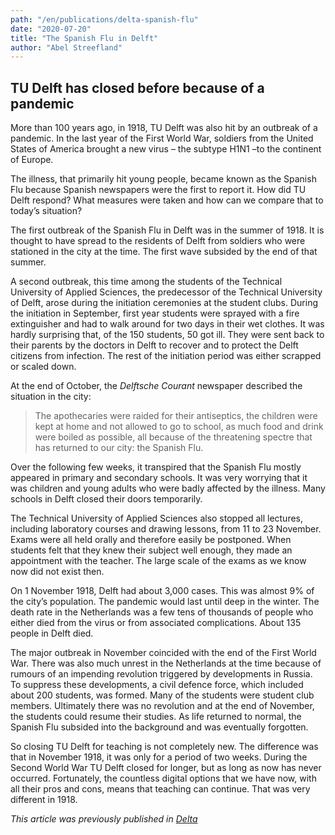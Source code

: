 ```yaml
---
path: "/en/publications/delta-spanish-flu"
date: "2020-07-20"
title: "The Spanish Flu in Delft"
author: "Abel Streefland"
---
```


## TU Delft has closed before because of a pandemic

More than 100 years ago, in 1918, TU Delft was also hit by an outbreak of a pandemic. In the last year of the First World War, soldiers from the United States of America brought a new virus – the subtype H1N1 –to the continent of Europe.

The illness, that primarily hit young people, became known as the Spanish Flu because Spanish newspapers were the first to report it. How did TU Delft respond? What measures were taken and how can we compare that to today’s situation?

The first outbreak of the Spanish Flu in Delft was in the summer of 1918. It is thought to have spread to the residents of Delft from soldiers who were stationed in the city at the time. The first wave subsided by the end of that summer.

A second outbreak, this time among the students of the Technical University of Applied Sciences, the predecessor of the Technical University of Delft, arose during the initiation ceremonies at the student clubs. During the initiation in September, first year students were sprayed with a fire extinguisher and had to walk around for two days in their wet clothes. It was hardly surprising that, of the 150 students, 50 got ill. They were sent back to their parents by the doctors in Delft to recover and to protect the Delft citizens from infection. The rest of the initiation period was either scrapped or scaled down.

<Illustration source="6071d882-4b32-e1d1-cdd7-36b01dacc77e.json"></Illustration>

At the end of October, the *Delftsche Courant* newspaper described the situation in the city:

> The apothecaries were raided for their antiseptics, the children were kept at home and not allowed to go to school, as much food and drink were boiled as possible, all because of the threatening spectre that has returned to our city: the Spanish Flu.

Over the following few weeks, it transpired that the Spanish Flu mostly appeared in primary and secondary schools. It was very worrying that it was children and young adults who were badly affected by the illness. Many schools in Delft closed their doors temporarily.

The Technical University of Applied Sciences also stopped all lectures, including laboratory courses and drawing lessons, from 11 to 23 November. Exams were all held orally and therefore easily be postponed. When students felt that they knew their subject well enough, they made an appointment with the teacher. The large scale of the exams as we know now did not exist then.

<Illustration source="852d1dcb-9b49-89ac-b1bb-0cd8b6f1eac5.json"></Illustration>

On 1 November 1918, Delft had about 3,000 cases. This was almost 9% of the city’s population. The pandemic would last until deep in the winter. The death rate in the Netherlands was a few tens of thousands of people who either died from the virus or from associated complications. About 135 people in Delft died.

The major outbreak in November coincided with the end of the First World War. There was also much unrest in the Netherlands at the time because of rumours of an impending revolution triggered by developments in Russia. To suppress these developments, a civil defence force, which included about 200 students, was formed. Many of the students were student club members. Ultimately there was no revolution and at the end of November, the students could resume their studies. As life returned to normal, the Spanish Flu subsided into the background and was eventually forgotten.

So closing TU Delft for teaching is not completely new. The difference was that in November 1918, it was only for a period of two weeks. During the Second World War TU Delft closed for longer, but as long as now has never occurred. Fortunately, the countless digital options that we have now, with all their pros and cons, means that teaching can continue. That was very different in 1918.

*This article was previously published in [Delta](https://www.delta.tudelft.nl/article/tu-delft-has-closed-because-pandemic)*

